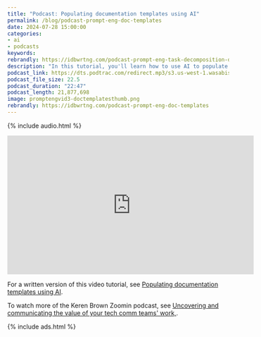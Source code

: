 ```yaml
---
title: "Podcast: Populating documentation templates using AI"
permalink: /blog/podcast-prompt-eng-doc-templates
date: 2024-07-28 15:00:00
categories:
- ai
- podcasts
keywords: 
rebrandly: https://idbwrtng.com/podcast-prompt-eng-task-decomposition-diagrams
description: "In this tutorial, you'll learn how to use AI to populate documentation templates with the source material you've gathered. For example, API overviews often follow a highly structured template. This technique can be a quick way to get an initial draft of documentation, which you can then edit and review with SMEs."
podcast_link: https://dts.podtrac.com/redirect.mp3/s3.us-west-1.wasabisys.com/idbwmedia.com/podcasts/promptengvid3-doctemplates.mp3
podcast_file_size: 22.5
podcast_duration: "22:47"
podcast_length: 21,877,698
image: promptengvid3-doctemplatesthumb.png
rebrandly: https://idbwrtng.com/podcast-prompt-eng-doc-templates
---
```


{% include audio.html %}

<iframe width="560" height="315" src="https://www.youtube.com/embed/mEEhk14I2I8" title="Using AI to populate documentation templates with source material" frameborder="0" allow="accelerometer; autoplay; clipboard-write; encrypted-media; gyroscope; picture-in-picture" allowfullscreen></iframe>

For a written version of this video tutorial, see [Populating documentation templates using AI](/ai/prompt-engineering-populating-documentation-templates.html).

To watch more of the Keren Brown Zoomin podcast, see [Uncovering and communicating the value of your tech comm teams' work,](/blog/value-techcomm-zoomin-podcast).

{% include ads.html %}
